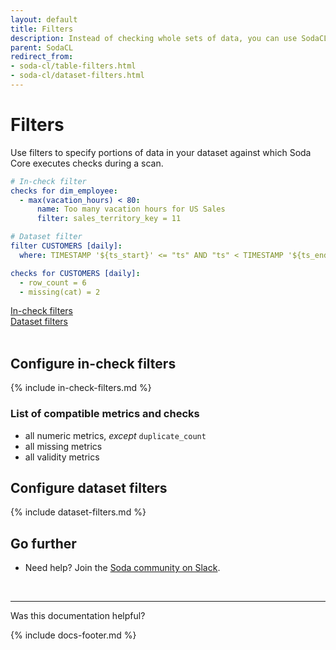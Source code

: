 ```yaml
---
layout: default
title: Filters
description: Instead of checking whole sets of data, you can use SodaCL filters to specify a portion of data against which Soda Core executes a check.
parent: SodaCL
redirect_from:
- soda-cl/table-filters.html
- soda-cl/dataset-filters.html
---
```


# Filters 

Use filters to specify portions of data in your dataset against which Soda Core executes checks during a scan.

```yaml
# In-check filter
checks for dim_employee:
  - max(vacation_hours) < 80:
      name: Too many vacation hours for US Sales
      filter: sales_territory_key = 11

# Dataset filter
filter CUSTOMERS [daily]:
  where: TIMESTAMP '${ts_start}' <= "ts" AND "ts" < TIMESTAMP '${ts_end}'

checks for CUSTOMERS [daily]:
  - row_count = 6
  - missing(cat) = 2
```

[In-check filters](#configure-in-check-filters)<br />
[Dataset filters](#configure-dataset-filters)<br />
<br />

## Configure in-check filters

{% include in-check-filters.md %}

### List of compatible metrics and checks

* all numeric metrics, *except* `duplicate_count`
* all missing metrics
* all validity metrics

## Configure dataset filters

{% include dataset-filters.md %}


## Go further

* Need help? Join the <a href="http://community.soda.io/slack" target="_blank"> Soda community on Slack</a>.
<br />

---

Was this documentation helpful?

<!-- LikeBtn.com BEGIN -->
<span class="likebtn-wrapper" data-theme="tick" data-i18n_like="Yes" data-ef_voting="grow" data-show_dislike_label="true" data-counter_zero_show="true" data-i18n_dislike="No"></span>
<script>(function(d,e,s){if(d.getElementById("likebtn_wjs"))return;a=d.createElement(e);m=d.getElementsByTagName(e)[0];a.async=1;a.id="likebtn_wjs";a.src=s;m.parentNode.insertBefore(a, m)})(document,"script","//w.likebtn.com/js/w/widget.js");</script>
<!-- LikeBtn.com END -->

{% include docs-footer.md %}
